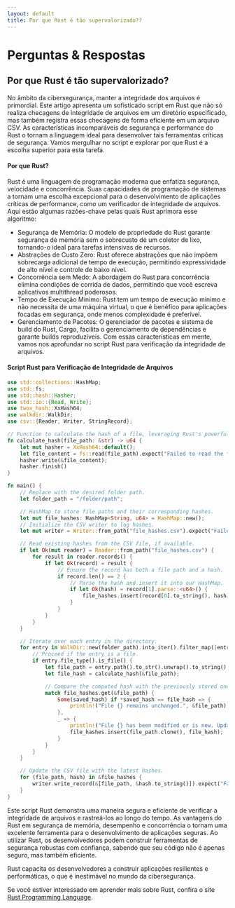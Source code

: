 ```yaml
---
layout: default
title: Por que Rust é tão supervalorizado??
---
```

# Perguntas & Respostas
## Por que Rust é tão supervalorizado?
No âmbito da cibersegurança, manter a integridade dos arquivos é primordial. Este artigo apresenta um sofisticado script em Rust que não só realiza checagens de integridade de arquivos em um diretório especificado, mas também registra essas checagens de forma eficiente em um arquivo CSV. As características incomparáveis de segurança e performance do Rust o tornam a linguagem ideal para desenvolver tais ferramentas críticas de segurança. Vamos mergulhar no script e explorar por que Rust é a escolha superior para esta tarefa.
#### Por que Rust?
Rust é uma linguagem de programação moderna que enfatiza segurança, velocidade e concorrência. Suas capacidades de programação de sistemas a tornam uma escolha excepcional para o desenvolvimento de aplicações críticas de performance, como um verificador de integridade de arquivos. Aqui estão algumas razões-chave pelas quais Rust aprimora esse algoritmo:
- Segurança de Memória: O modelo de propriedade do Rust garante segurança de memória sem o sobrecusto de um coletor de lixo, tornando-o ideal para tarefas intensivas de recursos.
- Abstrações de Custo Zero: Rust oferece abstrações que não impõem sobrecarga adicional de tempo de execução, permitindo expressividade de alto nível e controle de baixo nível.
- Concorrência sem Medo: A abordagem do Rust para concorrência elimina condições de corrida de dados, permitindo que você escreva aplicativos multithread poderosos.
- Tempo de Execução Mínimo: Rust tem um tempo de execução mínimo e não necessita de uma máquina virtual, o que é benéfico para aplicações focadas em segurança, onde menos complexidade é preferível.
- Gerenciamento de Pacotes: O gerenciador de pacotes e sistema de build do Rust, Cargo, facilita o gerenciamento de dependências e garante builds reproduzíveis.
Com essas características em mente, vamos nos aprofundar no script Rust para verificação da integridade de arquivos.

#### Script Rust para Verificação de Integridade de Arquivos
```rust
use std::collections::HashMap;
use std::fs;
use std::hash::Hasher;
use std::io::{Read, Write};
use twox_hash::XxHash64;
use walkdir::WalkDir;
use csv::{Reader, Writer, StringRecord};

// Function to calculate the hash of a file, leveraging Rust's powerful hashing capabilities.
fn calculate_hash(file_path: &str) -> u64 {
    let mut hasher = XxHash64::default();
    let file_content = fs::read(file_path).expect("Failed to read the file");
    hasher.write(&file_content);
    hasher.finish()
}

fn main() {
    // Replace with the desired folder path.
    let folder_path = "/folder/path";

    // HashMap to store file paths and their corresponding hashes.
    let mut file_hashes: HashMap<String, u64> = HashMap::new();
    // Initialize the CSV writer to log hashes.
    let mut writer = Writer::from_path("file_hashes.csv").expect("Failed to create the CSV file");

    // Read existing hashes from the CSV file, if available.
    if let Ok(mut reader) = Reader::from_path("file_hashes.csv") {
        for result in reader.records() {
            if let Ok(record) = result {
                // Ensure the record has both a file path and a hash.
                if record.len() == 2 {
                    // Parse the hash and insert it into our HashMap.
                    if let Ok(hash) = record[1].parse::<u64>() {
                        file_hashes.insert(record[0].to_string(), hash);
                    }
                }
            }
        }
    }

    // Iterate over each entry in the directory.
    for entry in WalkDir::new(folder_path).into_iter().filter_map(|entry| entry.ok()) {
        // Proceed if the entry is a file.
        if entry.file_type().is_file() {
            let file_path = entry.path().to_str().unwrap().to_string();
            let file_hash = calculate_hash(&file_path);

            // Compare the computed hash with the previously stored one, if any.
            match file_hashes.get(&file_path) {
                Some(saved_hash) if *saved_hash == file_hash => {
                    println!("File {} remains unchanged.", &file_path);
                },
                _ => {
                    println!("File {} has been modified or is new. Updating hash.", &file_path);
                    file_hashes.insert(file_path.clone(), file_hash);
                }
            }
        }
    }

    // Update the CSV file with the latest hashes.
    for (file_path, hash) in &file_hashes {
        writer.write_record(&[file_path, &hash.to_string()]).expect("Failed to write to the CSV file");
    }
}
```
Este script Rust demonstra uma maneira segura e eficiente de verificar a integridade de arquivos e rastreá-los ao longo do tempo. As vantagens do Rust em segurança de memória, desempenho e concorrência o tornam uma excelente ferramenta para o desenvolvimento de aplicações seguras. Ao utilizar Rust, os desenvolvedores podem construir ferramentas de segurança robustas com confiança, sabendo que seu código não é apenas seguro, mas também eficiente.

Rust capacita os desenvolvedores a construir aplicações resilientes e performáticas, o que é inestimável no mundo da cibersegurança. 

Se você estiver interessado em aprender mais sobre Rust, confira o site [Rust Programming Language](https://www.rust-lang.org/).